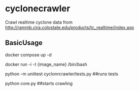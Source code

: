 # cyclonecrawler
Crawl realtime cyclone data from http://rammb.cira.colostate.edu/products/tc_realtime/index.asp

BasicUsage
------------

docker compose up -d

docker run -i -t {image_name} /bin/bash

python -m unittest cyclonrcrawler/tests.py ##runs tests

python core.py ##starts crawling
